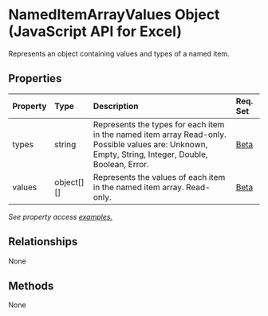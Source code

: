# NamedItemArrayValues Object (JavaScript API for Excel)

Represents an object containing values and types of a named item.

## Properties

| Property	   | Type	|Description| Req. Set|
|:---------------|:--------|:----------|:----|
|types|string|Represents the types for each item in the named item array Read-only. Possible values are: Unknown, Empty, String, Integer, Double, Boolean, Error.|[Beta](../requirement-sets/excel-api-requirement-sets.md)|
|values|object[][]|Represents the values of each item in the named item array. Read-only.|[Beta](../requirement-sets/excel-api-requirement-sets.md)|

_See property access [examples.](#property-access-examples)_

## Relationships
None


## Methods
None

